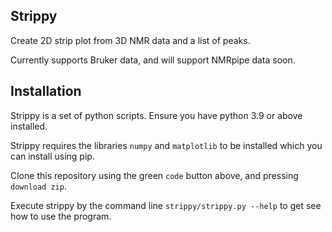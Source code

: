 Strippy
-------

Create 2D strip plot from 3D NMR data and a list of peaks.

Currently supports Bruker data, and will support NMRpipe data soon.

Installation
------------

Strippy is a set of python scripts. Ensure you have python 3.9 or above installed.

Strippy requires the libraries `numpy` and `matplotlib` to be installed which you can install using pip.

Clone this repository using the green `code` button above, and pressing `download zip`.

Execute strippy by the command line `strippy/strippy.py --help` to get see how to use the program.